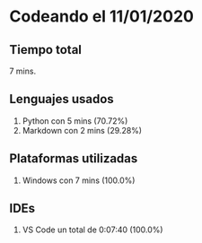 # Codeando el 11/01/2020

## Tiempo total
7 mins.

## Lenguajes usados
1. Python con 5 mins (70.72%)
1. Markdown con 2 mins (29.28%)

## Plataformas utilizadas
1. Windows con 7 mins (100.0%)

## IDEs
1. VS Code un total de 0:07:40 (100.0%)
